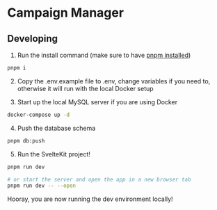 # Campaign Manager

## Developing

1. Run the install command (make sure to have [pnpm installed](https://pnpm.io))

```bash
pnpm i
```

2. Copy the .env.example file to .env, change variables if you need to, otherwise it will run with the local Docker setup

3. Start up the local MySQL server if you are using Docker

```bash
docker-compose up -d
```

4. Push the database schema

```bash
pnpm db:push
```

5. Run the SvelteKit project!

```bash
pnpm run dev

# or start the server and open the app in a new browser tab
pnpm run dev -- --open
```

Hooray, you are now running the dev environment locally!
